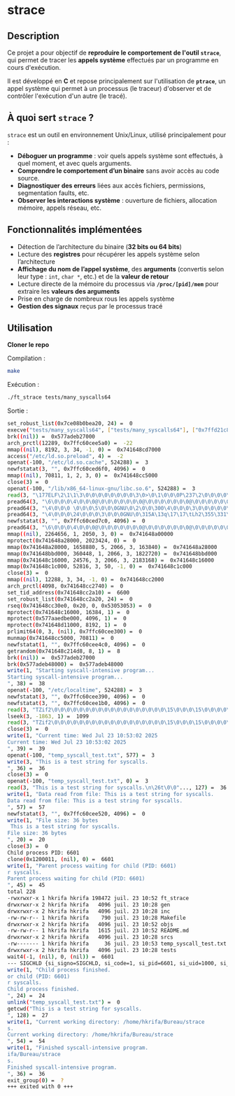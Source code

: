 # strace

## Description

Ce projet a pour objectif de **reproduire le comportement de l'outil `strace`**, qui permet de tracer les **appels système** effectués par un programme en cours d'exécution.

Il est développé en **C** et repose principalement sur l'utilisation de **`ptrace`**, un appel système qui permet à un processus (le traceur) d'observer et de contrôler l'exécution d'un autre (le tracé).

## À quoi sert `strace` ?

`strace` est un outil en environnement Unix/Linux, utilisé principalement pour :

- **Déboguer un programme** : voir quels appels système sont effectués, à quel moment, et avec quels arguments.
- **Comprendre le comportement d’un binaire** sans avoir accès au code source.
- **Diagnostiquer des erreurs** liées aux accès fichiers, permissions, segmentation faults, etc.
- **Observer les interactions système** : ouverture de fichiers, allocation mémoire, appels réseau, etc.

## Fonctionnalités implémentées

- Détection de l’architecture du binaire (**32 bits ou 64 bits**)
- Lecture des **registres** pour récupérer les appels système selon l’architecture
- **Affichage du nom de l’appel système**, des **arguments** (convertis selon leur type : `int`, `char *`, etc.) et de la **valeur de retour**
- Lecture directe de la mémoire du processus via **`/proc/[pid]/mem`** pour extraire les **valeurs des arguments**
- Prise en charge de nombreux rous les appels système
- **Gestion des signaux** reçus par le processus tracé

## Utilisation
**Cloner le repo**

Compilation :

```bash
make
```

Exécution :

```bash
./ft_strace tests/many_syscalls64
```

Sortie :

```bash
set_robust_list(0x7ce08b0bea20, 24) =  0
execve("tests/many_syscalls64", ["tests/many_syscalls64"], ["0x7ffd21c86fc0 /* 56 vars */"]) =  0
brk((nil)) =  0x577adeb27000
arch_prctl(12289, 0x7ffc60cee5a0) =  -22
mmap((nil), 8192, 3, 34, -1, 0) =  0x741648cd7000
access("/etc/ld.so.preload", 4) =  -2
openat(-100, "/etc/ld.so.cache", 524288) =  3
newfstatat(3, "", 0x7ffc60ced6f0, 4096) =  0
mmap((nil), 70811, 1, 2, 3, 0) =  0x741648cc5000
close(3) =  0
openat(-100, "/lib/x86_64-linux-gnu/libc.so.6", 524288) =  3
read(3, "\177ELF\2\1\1\3\0\0\0\0\0\0\0\0\3\0>\0\1\0\0\0P\237\2\0\0\0\0\0@\0\0\0\0\0\0\0"..., 832) =  832
pread64(3, "\6\0\0\0\4\0\0\0@\0\0\0\0\0\0\0@\0\0\0\0\0\0\0@\0\0\0\0\0\0\0\20\3\0\0\0\0\0\0"..., 784, 64) =  784
pread64(3, "\4\0\0\0 \0\0\0\5\0\0\0GNU\0\2\0\0\300\4\0\0\0\3\0\0\0\0\0\0\0\2\200\0\300\4\0\0\0"..., 48, 848) =  48
pread64(3, "\4\0\0\0\24\0\0\0\3\0\0\0GNU\0\315A\13q\17\17\tLh2\355\331Y1\0m\210:\364\216\4\0\0\0"..., 68, 896) =  68
newfstatat(3, "", 0x7ffc60ced7c0, 4096) =  0
pread64(3, "\6\0\0\0\4\0\0\0@\0\0\0\0\0\0\0@\0\0\0\0\0\0\0@\0\0\0\0\0\0\0\20\3\0\0\0\0\0\0"..., 784, 64) =  784
mmap((nil), 2264656, 1, 2050, 3, 0) =  0x741648a00000
mprotect(0x741648a28000, 2023424, 0) =  0
mmap(0x741648a28000, 1658880, 5, 2066, 3, 163840) =  0x741648a28000
mmap(0x741648bbd000, 360448, 1, 2066, 3, 1822720) =  0x741648bbd000
mmap(0x741648c16000, 24576, 3, 2066, 3, 2183168) =  0x741648c16000
mmap(0x741648c1c000, 52816, 3, 50, -1, 0) =  0x741648c1c000
close(3) =  0
mmap((nil), 12288, 3, 34, -1, 0) =  0x741648cc2000
arch_prctl(4098, 0x741648cc2740) =  0
set_tid_address(0x741648cc2a10) =  6600
set_robust_list(0x741648cc2a20, 24) =  0
rseq(0x741648cc30e0, 0x20, 0, 0x53053053) =  0
mprotect(0x741648c16000, 16384, 1) =  0
mprotect(0x577aaedbe000, 4096, 1) =  0
mprotect(0x741648d11000, 8192, 1) =  0
prlimit64(0, 3, (nil), 0x7ffc60cee300) =  0
munmap(0x741648cc5000, 70811) =  0
newfstatat(1, "", 0x7ffc60cee4c0, 4096) =  0
getrandom(0x741648c214d8, 8, 1) =  8
brk((nil)) =  0x577adeb27000
brk(0x577adeb48000) =  0x577adeb48000
write(1, "Starting syscall-intensive program...
Starting syscall-intensive program...
", 38) =  38
openat(-100, "/etc/localtime", 524288) =  3
newfstatat(3, "", 0x7ffc60cee390, 4096) =  0
newfstatat(3, "", 0x7ffc60cee1b0, 4096) =  0
read(3, "TZif2\0\0\0\0\0\0\0\0\0\0\0\0\0\0\0\0\0\0\15\0\0\0\15\0\0\0\0\0\0\0\270\0\0\0\15"..., 4096) =  2962
lseek(3, -1863, 1) =  1099
read(3, "TZif2\0\0\0\0\0\0\0\0\0\0\0\0\0\0\0\0\0\0\15\0\0\0\15\0\0\0\0\0\0\0\270\0\0\0\15"..., 4096) =  1863
close(3) =  0
write(1, "Current time: Wed Jul 23 10:53:02 2025
Current time: Wed Jul 23 10:53:02 2025
", 39) =  39
openat(-100, "temp_syscall_test.txt", 577) =  3
write(3, "This is a test string for syscalls.
", 36) =  36
close(3) =  0
openat(-100, "temp_syscall_test.txt", 0) =  3
read(3, "This is a test string for syscalls.\n\26t\0\0"..., 127) =  36
write(1, "Data read from file: This is a test string for syscalls.
Data read from file: This is a test string for syscalls.
", 57) =  57
newfstatat(3, "", 0x7ffc60cee520, 4096) =  0
write(1, "File size: 36 bytes
 This is a test string for syscalls.
File size: 36 bytes
", 20) =  20
close(3) =  0
Child process PID: 6601
clone(0x1200011, (nil), 0) =  6601
write(1, "Parent process waiting for child (PID: 6601)
r syscalls.
Parent process waiting for child (PID: 6601)
", 45) =  45
total 228
-rwxrwxr-x 1 hkrifa hkrifa 198472 juil. 23 10:52 ft_strace
drwxrwxr-x 2 hkrifa hkrifa   4096 juil. 23 10:28 gen
drwxrwxr-x 2 hkrifa hkrifa   4096 juil. 23 10:28 inc
-rw-rw-r-- 1 hkrifa hkrifa    790 juil. 23 10:28 Makefile
drwxrwxr-x 2 hkrifa hkrifa   4096 juil. 23 10:52 objs
-rw-rw-r-- 1 hkrifa hkrifa   1615 juil. 23 10:52 README.md
drwxrwxr-x 2 hkrifa hkrifa   4096 juil. 23 10:28 srcs
-rw------- 1 hkrifa hkrifa     36 juil. 23 10:53 temp_syscall_test.txt
drwxrwxr-x 2 hkrifa hkrifa   4096 juil. 23 10:28 tests
wait4(-1, (nil), 0, (nil)) =  6601
--- SIGCHLD {si_signo=SIGCHLD, si_code=1, si_pid=6601, si_uid=1000, si_status=0, si_utime=0, si_stime=0} ---
write(1, "Child process finished.
or child (PID: 6601)
r syscalls.
Child process finished.
", 24) =  24
unlink("temp_syscall_test.txt") =  0
getcwd("This is a test string for syscalls.
", 128) =  27
write(1, "Current working directory: /home/hkrifa/Bureau/strace
s.
Current working directory: /home/hkrifa/Bureau/strace
", 54) =  54
write(1, "Finished syscall-intensive program.
ifa/Bureau/strace
s.
Finished syscall-intensive program.
", 36) =  36
exit_group(0) =  ?
+++ exited with 0 +++
```
